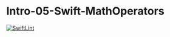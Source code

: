 # Intro-05-Swift-MathOperators
[![SwiftLint](https://github.com/ICS4U-Programming-MelodyB/Intro-05-Swift-MathOperators/workflows/SwiftLint/badge.svg)](https://github.com/ICS4U-Programming-MelodyB/Intro-05-Swift-MathOperators/actions)
